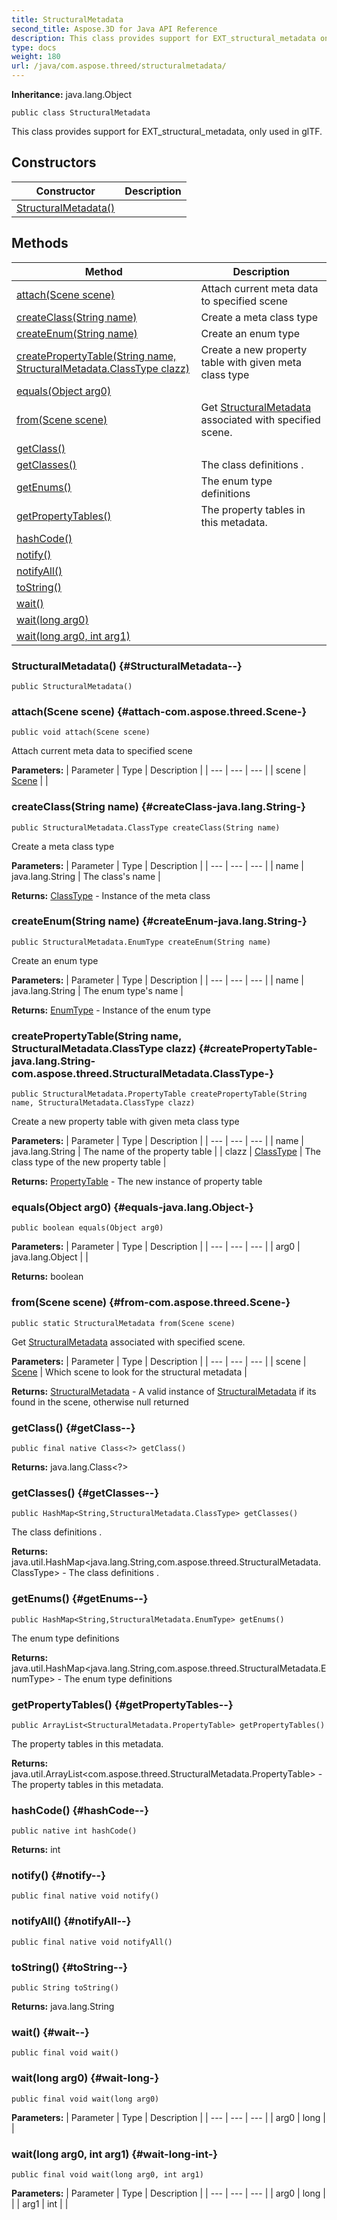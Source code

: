 ```yaml
---
title: StructuralMetadata
second_title: Aspose.3D for Java API Reference
description: This class provides support for EXT_structural_metadata only used in glTF.
type: docs
weight: 180
url: /java/com.aspose.threed/structuralmetadata/
---
```


**Inheritance:**
java.lang.Object
```
public class StructuralMetadata
```

This class provides support for EXT\_structural\_metadata, only used in glTF.
## Constructors

| Constructor | Description |
| --- | --- |
| [StructuralMetadata()](#StructuralMetadata--) |  |
## Methods

| Method | Description |
| --- | --- |
| [attach(Scene scene)](#attach-com.aspose.threed.Scene-) | Attach current meta data to specified scene |
| [createClass(String name)](#createClass-java.lang.String-) | Create a meta class type |
| [createEnum(String name)](#createEnum-java.lang.String-) | Create an enum type |
| [createPropertyTable(String name, StructuralMetadata.ClassType clazz)](#createPropertyTable-java.lang.String-com.aspose.threed.StructuralMetadata.ClassType-) | Create a new property table with given meta class type |
| [equals(Object arg0)](#equals-java.lang.Object-) |  |
| [from(Scene scene)](#from-com.aspose.threed.Scene-) | Get [StructuralMetadata](../../com.aspose.threed/structuralmetadata) associated with specified scene. |
| [getClass()](#getClass--) |  |
| [getClasses()](#getClasses--) | The class definitions . |
| [getEnums()](#getEnums--) | The enum type definitions |
| [getPropertyTables()](#getPropertyTables--) | The property tables in this metadata. |
| [hashCode()](#hashCode--) |  |
| [notify()](#notify--) |  |
| [notifyAll()](#notifyAll--) |  |
| [toString()](#toString--) |  |
| [wait()](#wait--) |  |
| [wait(long arg0)](#wait-long-) |  |
| [wait(long arg0, int arg1)](#wait-long-int-) |  |
### StructuralMetadata() {#StructuralMetadata--}
```
public StructuralMetadata()
```


### attach(Scene scene) {#attach-com.aspose.threed.Scene-}
```
public void attach(Scene scene)
```


Attach current meta data to specified scene

**Parameters:**
| Parameter | Type | Description |
| --- | --- | --- |
| scene | [Scene](../../com.aspose.threed/scene) |  |

### createClass(String name) {#createClass-java.lang.String-}
```
public StructuralMetadata.ClassType createClass(String name)
```


Create a meta class type

**Parameters:**
| Parameter | Type | Description |
| --- | --- | --- |
| name | java.lang.String | The class's name |

**Returns:**
[ClassType](../../com.aspose.threed/classtype) - Instance of the meta class
### createEnum(String name) {#createEnum-java.lang.String-}
```
public StructuralMetadata.EnumType createEnum(String name)
```


Create an enum type

**Parameters:**
| Parameter | Type | Description |
| --- | --- | --- |
| name | java.lang.String | The enum type's name |

**Returns:**
[EnumType](../../com.aspose.threed/enumtype) - Instance of the enum type
### createPropertyTable(String name, StructuralMetadata.ClassType clazz) {#createPropertyTable-java.lang.String-com.aspose.threed.StructuralMetadata.ClassType-}
```
public StructuralMetadata.PropertyTable createPropertyTable(String name, StructuralMetadata.ClassType clazz)
```


Create a new property table with given meta class type

**Parameters:**
| Parameter | Type | Description |
| --- | --- | --- |
| name | java.lang.String | The name of the property table |
| clazz | [ClassType](../../com.aspose.threed/classtype) | The class type of the new property table |

**Returns:**
[PropertyTable](../../com.aspose.threed/propertytable) - The new instance of property table
### equals(Object arg0) {#equals-java.lang.Object-}
```
public boolean equals(Object arg0)
```




**Parameters:**
| Parameter | Type | Description |
| --- | --- | --- |
| arg0 | java.lang.Object |  |

**Returns:**
boolean
### from(Scene scene) {#from-com.aspose.threed.Scene-}
```
public static StructuralMetadata from(Scene scene)
```


Get [StructuralMetadata](../../com.aspose.threed/structuralmetadata) associated with specified scene.

**Parameters:**
| Parameter | Type | Description |
| --- | --- | --- |
| scene | [Scene](../../com.aspose.threed/scene) | Which scene to look for the structural metadata |

**Returns:**
[StructuralMetadata](../../com.aspose.threed/structuralmetadata) - A valid instance of [StructuralMetadata](../../com.aspose.threed/structuralmetadata) if its found in the scene, otherwise null returned
### getClass() {#getClass--}
```
public final native Class<?> getClass()
```




**Returns:**
java.lang.Class<?>
### getClasses() {#getClasses--}
```
public HashMap<String,StructuralMetadata.ClassType> getClasses()
```


The class definitions .

**Returns:**
java.util.HashMap<java.lang.String,com.aspose.threed.StructuralMetadata.ClassType> - The class definitions .
### getEnums() {#getEnums--}
```
public HashMap<String,StructuralMetadata.EnumType> getEnums()
```


The enum type definitions

**Returns:**
java.util.HashMap<java.lang.String,com.aspose.threed.StructuralMetadata.EnumType> - The enum type definitions
### getPropertyTables() {#getPropertyTables--}
```
public ArrayList<StructuralMetadata.PropertyTable> getPropertyTables()
```


The property tables in this metadata.

**Returns:**
java.util.ArrayList<com.aspose.threed.StructuralMetadata.PropertyTable> - The property tables in this metadata.
### hashCode() {#hashCode--}
```
public native int hashCode()
```




**Returns:**
int
### notify() {#notify--}
```
public final native void notify()
```




### notifyAll() {#notifyAll--}
```
public final native void notifyAll()
```




### toString() {#toString--}
```
public String toString()
```




**Returns:**
java.lang.String
### wait() {#wait--}
```
public final void wait()
```




### wait(long arg0) {#wait-long-}
```
public final void wait(long arg0)
```




**Parameters:**
| Parameter | Type | Description |
| --- | --- | --- |
| arg0 | long |  |

### wait(long arg0, int arg1) {#wait-long-int-}
```
public final void wait(long arg0, int arg1)
```




**Parameters:**
| Parameter | Type | Description |
| --- | --- | --- |
| arg0 | long |  |
| arg1 | int |  |

